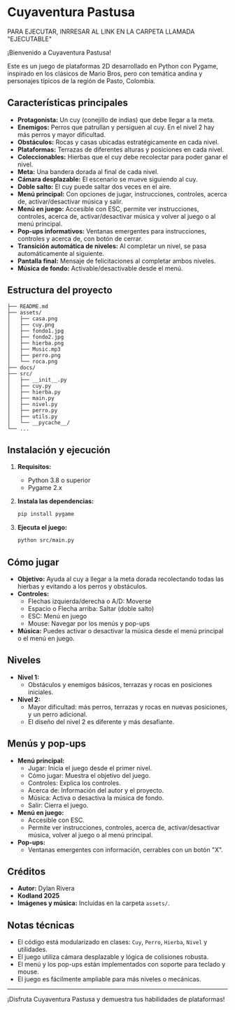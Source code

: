 # Cuyaventura Pastusa

PARA EJECUTAR, INRRESAR AL LINK EN LA CARPETA LLAMADA "EJECUTABLE"

¡Bienvenido a Cuyaventura Pastusa!

Este es un juego de plataformas 2D desarrollado en Python con Pygame, inspirado en los clásicos de Mario Bros, pero con temática andina y personajes típicos de la región de Pasto, Colombia.

## Características principales
- **Protagonista:** Un cuy (conejillo de indias) que debe llegar a la meta.
- **Enemigos:** Perros que patrullan y persiguen al cuy. En el nivel 2 hay más perros y mayor dificultad.
- **Obstáculos:** Rocas y casas ubicadas estratégicamente en cada nivel.
- **Plataformas:** Terrazas de diferentes alturas y posiciones en cada nivel.
- **Coleccionables:** Hierbas que el cuy debe recolectar para poder ganar el nivel.
- **Meta:** Una bandera dorada al final de cada nivel.
- **Cámara desplazable:** El escenario se mueve siguiendo al cuy.
- **Doble salto:** El cuy puede saltar dos veces en el aire.
- **Menú principal:** Con opciones de jugar, instrucciones, controles, acerca de, activar/desactivar música y salir.
- **Menú en juego:** Accesible con ESC, permite ver instrucciones, controles, acerca de, activar/desactivar música y volver al juego o al menú principal.
- **Pop-ups informativos:** Ventanas emergentes para instrucciones, controles y acerca de, con botón de cerrar.
- **Transición automática de niveles:** Al completar un nivel, se pasa automáticamente al siguiente.
- **Pantalla final:** Mensaje de felicitaciones al completar ambos niveles.
- **Música de fondo:** Activable/desactivable desde el menú.

## Estructura del proyecto

```
├── README.md
├── assets/
│   ├── casa.png
│   ├── cuy.png
│   ├── fondo1.jpg
│   ├── fondo2.jpg
│   ├── hierba.png
│   ├── Music.mp3
│   ├── perro.png
│   └── roca.png
├── docs/
├── src/
│   ├── __init__.py
│   ├── cuy.py
│   ├── hierba.py
│   ├── main.py
│   ├── nivel.py
│   ├── perro.py
│   ├── utils.py
│   └── __pycache__/
└── ...
```

## Instalación y ejecución

1. **Requisitos:**
   - Python 3.8 o superior
   - Pygame 2.x

2. **Instala las dependencias:**
   ```bash
   pip install pygame
   ```

3. **Ejecuta el juego:**
   ```bash
   python src/main.py
   ```

## Cómo jugar
- **Objetivo:** Ayuda al cuy a llegar a la meta dorada recolectando todas las hierbas y evitando a los perros y obstáculos.
- **Controles:**
  - Flechas izquierda/derecha o A/D: Moverse
  - Espacio o Flecha arriba: Saltar (doble salto)
  - ESC: Menú en juego
  - Mouse: Navegar por los menús y pop-ups
- **Música:** Puedes activar o desactivar la música desde el menú principal o el menú en juego.

## Niveles
- **Nivel 1:**
  - Obstáculos y enemigos básicos, terrazas y rocas en posiciones iniciales.
- **Nivel 2:**
  - Mayor dificultad: más perros, terrazas y rocas en nuevas posiciones, y un perro adicional.
  - El diseño del nivel 2 es diferente y más desafiante.

## Menús y pop-ups
- **Menú principal:**
  - Jugar: Inicia el juego desde el primer nivel.
  - Cómo jugar: Muestra el objetivo del juego.
  - Controles: Explica los controles.
  - Acerca de: Información del autor y el proyecto.
  - Música: Activa o desactiva la música de fondo.
  - Salir: Cierra el juego.
- **Menú en juego:**
  - Accesible con ESC.
  - Permite ver instrucciones, controles, acerca de, activar/desactivar música, volver al juego o al menú principal.
- **Pop-ups:**
  - Ventanas emergentes con información, cerrables con un botón "X".

## Créditos
- **Autor:** Dylan Rivera
- **Kodland 2025**
- **Imágenes y música:** Incluidas en la carpeta `assets/`.

## Notas técnicas
- El código está modularizado en clases: `Cuy`, `Perro`, `Hierba`, `Nivel` y utilidades.
- El juego utiliza cámara desplazable y lógica de colisiones robusta.
- El menú y los pop-ups están implementados con soporte para teclado y mouse.
- El juego es fácilmente ampliable para más niveles o mecánicas.

---

¡Disfruta Cuyaventura Pastusa y demuestra tus habilidades de plataformas!
